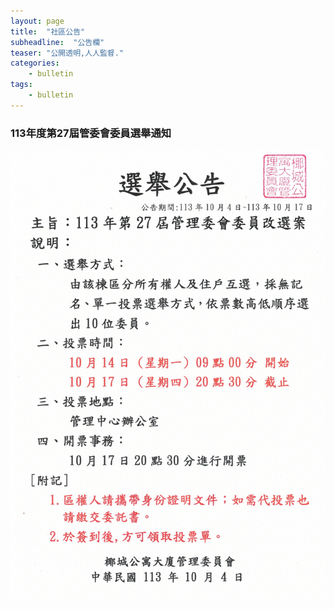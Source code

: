 ```yaml
---
layout: page
title:  "社區公告"
subheadline:  "公告欄"
teaser: "公開透明,人人監督."
categories:
    - bulletin
tags:
    - bulletin
---
```


### 113年度第27屆管委會委員選舉通知

![](https://github.com/coconutcity30050/community27/raw/gh-pages/assets/bulletin/20241004-27%E5%B1%86%E5%A7%94%E5%93%A1%E9%81%B8%E8%88%89%E5%85%AC%E5%91%8A.jpg)


